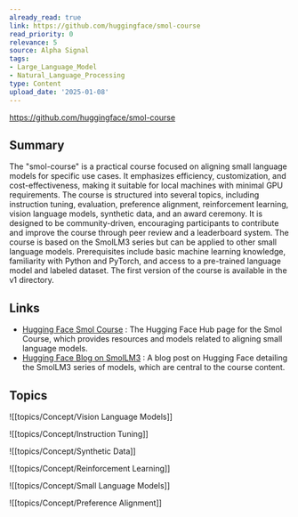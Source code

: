 ```yaml
---
already_read: true
link: https://github.com/huggingface/smol-course
read_priority: 0
relevance: 5
source: Alpha Signal
tags:
- Large_Language_Model
- Natural_Language_Processing
type: Content
upload_date: '2025-01-08'
---
```


https://github.com/huggingface/smol-course
## Summary

The "smol-course" is a practical course focused on aligning small language models for specific use cases. It emphasizes efficiency, customization, and cost-effectiveness, making it suitable for local machines with minimal GPU requirements. The course is structured into several topics, including instruction tuning, evaluation, preference alignment, reinforcement learning, vision language models, synthetic data, and an award ceremony. It is designed to be community-driven, encouraging participants to contribute and improve the course through peer review and a leaderboard system. The course is based on the SmolLM3 series but can be applied to other small language models. Prerequisites include basic machine learning knowledge, familiarity with Python and PyTorch, and access to a pre-trained language model and labeled dataset. The first version of the course is available in the v1 directory.
## Links

- [Hugging Face Smol Course](https://huggingface.co/smol-course) : The Hugging Face Hub page for the Smol Course, which provides resources and models related to aligning small language models.
- [Hugging Face Blog on SmolLM3](https://huggingface.co/blog/smollm3) : A blog post on Hugging Face detailing the SmolLM3 series of models, which are central to the course content.

## Topics

![[topics/Concept/Vision Language Models]]

![[topics/Concept/Instruction Tuning]]

![[topics/Concept/Synthetic Data]]

![[topics/Concept/Reinforcement Learning]]

![[topics/Concept/Small Language Models]]

![[topics/Concept/Preference Alignment]]